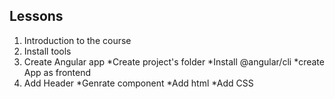 ## Lessons
1. Introduction to the course
2. Install tools
3. Create Angular app
    *Create project's folder
    *Install @angular/cli
    *create App as frontend
4. Add Header
    *Genrate component
    *Add html
    *Add CSS
    